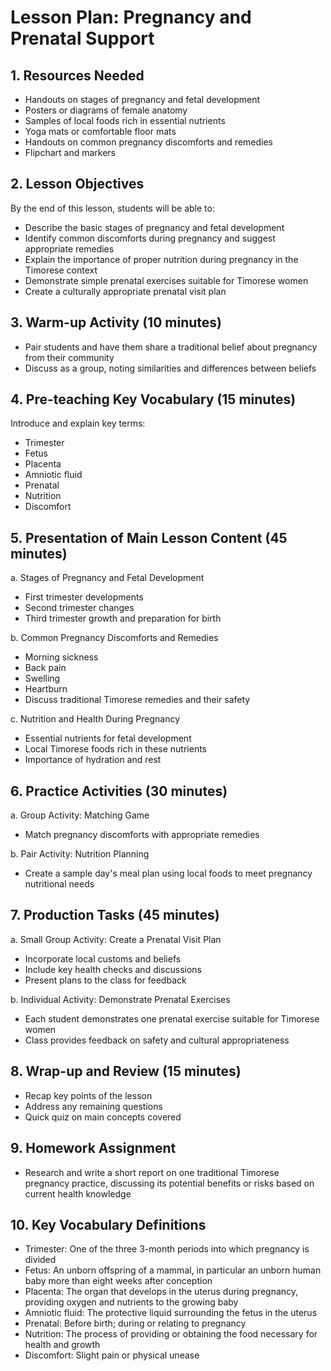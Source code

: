 # Lesson Plan: Pregnancy and Prenatal Support

## 1. Resources Needed

- Handouts on stages of pregnancy and fetal development
- Posters or diagrams of female anatomy
- Samples of local foods rich in essential nutrients
- Yoga mats or comfortable floor mats
- Handouts on common pregnancy discomforts and remedies
- Flipchart and markers

## 2. Lesson Objectives

By the end of this lesson, students will be able to:
- Describe the basic stages of pregnancy and fetal development
- Identify common discomforts during pregnancy and suggest appropriate remedies
- Explain the importance of proper nutrition during pregnancy in the Timorese context
- Demonstrate simple prenatal exercises suitable for Timorese women
- Create a culturally appropriate prenatal visit plan

## 3. Warm-up Activity (10 minutes)

- Pair students and have them share a traditional belief about pregnancy from their community
- Discuss as a group, noting similarities and differences between beliefs

## 4. Pre-teaching Key Vocabulary (15 minutes)

Introduce and explain key terms:
- Trimester
- Fetus
- Placenta
- Amniotic fluid
- Prenatal
- Nutrition
- Discomfort

## 5. Presentation of Main Lesson Content (45 minutes)

a. Stages of Pregnancy and Fetal Development
   - First trimester developments
   - Second trimester changes
   - Third trimester growth and preparation for birth

b. Common Pregnancy Discomforts and Remedies
   - Morning sickness
   - Back pain
   - Swelling
   - Heartburn
   - Discuss traditional Timorese remedies and their safety

c. Nutrition and Health During Pregnancy
   - Essential nutrients for fetal development
   - Local Timorese foods rich in these nutrients
   - Importance of hydration and rest

## 6. Practice Activities (30 minutes)

a. Group Activity: Matching Game
   - Match pregnancy discomforts with appropriate remedies

b. Pair Activity: Nutrition Planning
   - Create a sample day's meal plan using local foods to meet pregnancy nutritional needs

## 7. Production Tasks (45 minutes)

a. Small Group Activity: Create a Prenatal Visit Plan
   - Incorporate local customs and beliefs
   - Include key health checks and discussions
   - Present plans to the class for feedback

b. Individual Activity: Demonstrate Prenatal Exercises
   - Each student demonstrates one prenatal exercise suitable for Timorese women
   - Class provides feedback on safety and cultural appropriateness

## 8. Wrap-up and Review (15 minutes)

- Recap key points of the lesson
- Address any remaining questions
- Quick quiz on main concepts covered

## 9. Homework Assignment

- Research and write a short report on one traditional Timorese pregnancy practice, discussing its potential benefits or risks based on current health knowledge

## 10. Key Vocabulary Definitions

- Trimester: One of the three 3-month periods into which pregnancy is divided
- Fetus: An unborn offspring of a mammal, in particular an unborn human baby more than eight weeks after conception
- Placenta: The organ that develops in the uterus during pregnancy, providing oxygen and nutrients to the growing baby
- Amniotic fluid: The protective liquid surrounding the fetus in the uterus
- Prenatal: Before birth; during or relating to pregnancy
- Nutrition: The process of providing or obtaining the food necessary for health and growth
- Discomfort: Slight pain or physical unease
